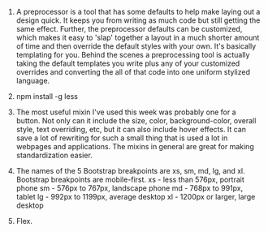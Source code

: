 1. A preprocessor is a tool that has some defaults to help make laying out a design quick. It keeps you from writing as much code but still getting the same effect. Further, the preprocessor defaults can be customized, which makes it easy to 'slap' together a layout in a much shorter amount of time and then override the default styles with your own. It's basically templating for you. Behind the scenes a preprocessing tool is actually taking the default templates you write plus any of your customized overrides and converting the all of that code into one uniform stylized language.

2. npm install -g less

3. The most useful mixin I've used this week was probably one for a button. Not only can it include the size, color, background-color, overall style, text overriding, etc, but it can also include hover effects. It can save a lot of rewriting for such a small thing that is used a lot in webpages and applications. The mixins in general are great for making standardization easier.

4. The names of the 5 Bootstrap breakpoints are xs, sm, md, lg, and xl. Bootstrap breakpoints are mobile-first.
xs - less than 576px, portrait phone
sm - 576px to 767px, landscape phone
md - 768px to 991px, tablet
lg - 992px to 1199px, average desktop
xl - 1200px or larger, large desktop

5. Flex.